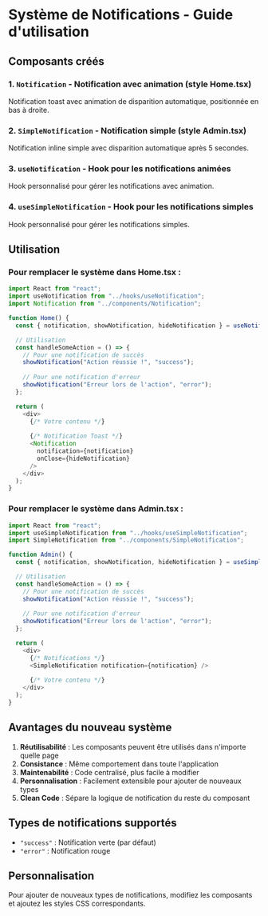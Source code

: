 # Système de Notifications - Guide d'utilisation

## Composants créés

### 1. `Notification` - Notification avec animation (style Home.tsx)
Notification toast avec animation de disparition automatique, positionnée en bas à droite.

### 2. `SimpleNotification` - Notification simple (style Admin.tsx)
Notification inline simple avec disparition automatique après 5 secondes.

### 3. `useNotification` - Hook pour les notifications animées
Hook personnalisé pour gérer les notifications avec animation.

### 4. `useSimpleNotification` - Hook pour les notifications simples
Hook personnalisé pour gérer les notifications simples.

## Utilisation

### Pour remplacer le système dans Home.tsx :

```javascript
import React from "react";
import useNotification from "../hooks/useNotification";
import Notification from "../components/Notification";

function Home() {
  const { notification, showNotification, hideNotification } = useNotification();

  // Utilisation
  const handleSomeAction = () => {
    // Pour une notification de succès
    showNotification("Action réussie !", "success");
    
    // Pour une notification d'erreur
    showNotification("Erreur lors de l'action", "error");
  };

  return (
    <div>
      {/* Votre contenu */}
      
      {/* Notification Toast */}
      <Notification 
        notification={notification} 
        onClose={hideNotification} 
      />
    </div>
  );
}
```

### Pour remplacer le système dans Admin.tsx :

```javascript
import React from "react";
import useSimpleNotification from "../hooks/useSimpleNotification";
import SimpleNotification from "../components/SimpleNotification";

function Admin() {
  const { notification, showNotification, hideNotification } = useSimpleNotification();

  // Utilisation
  const handleSomeAction = () => {
    // Pour une notification de succès
    showNotification("Action réussie !", "success");
    
    // Pour une notification d'erreur
    showNotification("Erreur lors de l'action", "error");
  };

  return (
    <div>
      {/* Notifications */}
      <SimpleNotification notification={notification} />
      
      {/* Votre contenu */}
    </div>
  );
}
```

## Avantages du nouveau système

1. **Réutilisabilité** : Les composants peuvent être utilisés dans n'importe quelle page
2. **Consistance** : Même comportement dans toute l'application
3. **Maintenabilité** : Code centralisé, plus facile à modifier
4. **Personnalisation** : Facilement extensible pour ajouter de nouveaux types
5. **Clean Code** : Sépare la logique de notification du reste du composant

## Types de notifications supportés

- `"success"` : Notification verte (par défaut)
- `"error"` : Notification rouge

## Personnalisation

Pour ajouter de nouveaux types de notifications, modifiez les composants et ajoutez les styles CSS correspondants.
